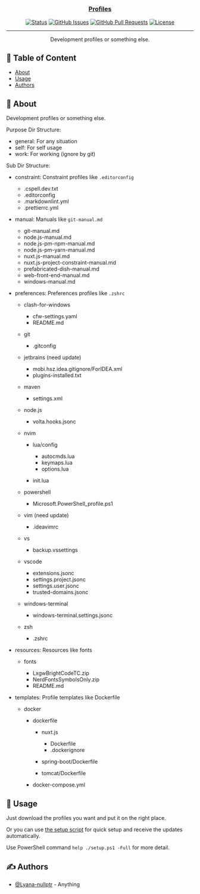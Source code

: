 <h1 align="center">
  <a href="https://github.com/Lyana-nullptr/profiles" rel="noopener">
</h1>

<h3 align="center">Profiles</h3>

<div align="center">

[![Status](https://img.shields.io/badge/status-active-success.svg)](.)
[![GitHub Issues](https://img.shields.io/github/issues/Lyana-nullptr/profiles.svg)](https://github.com/Lyana-nullptr/profiles/issues)
[![GitHub Pull Requests](https://img.shields.io/github/issues-pr/Lyana-nullptr/profiles.svg)](https://github.com/Lyana-nullptr/profiles/pulls)
[![License](https://img.shields.io/badge/license-MIT-blue.svg)](/LICENSE)

</div>

---

<p align="center"> Development profiles or something else.
    <br>
</p>

## 📝 Table of Content

- [About](#about)
- [Usage](#usage)
- [Authors](#authors)

## 🧐 About <a name="about"></a>

Development profiles or something else.

Purpose Dir Structure:

- general: For any situation
- self: For self usage
- work: For working (ignore by git)

Sub Dir Structure:

- constraint: Constraint profiles like `.editorconfig`

  - .cspell.dev.txt
  - .editorconfig
  - .markdownlint.yml
  - .prettierrc.yml

- manual: Manuals like `git-manual.md`

  - git-manual.md
  - node.js-manual.md
  - node.js-pm-npm-manual.md
  - node.js-pm-yarn-manual.md
  - nuxt.js-manual.md
  - nuxt.js-project-constraint-manual.md
  - prefabricated-dish-manual.md
  - web-front-end-manual.md
  - windows-manual.md

- preferences: Preferences profiles like `.zshrc`

  - clash-for-windows

    - cfw-settings.yaml
    - README.md

  - git

    - .gitconfig

  - jetbrains (need update)

    - mobi.hsz.idea.gitignore/ForIDEA.xml
    - plugins-installed.txt

  - maven

    - settings.xml

  - node.js

    - volta.hooks.jsonc

  - nvim

    - lua/config

      - autocmds.lua
      - keymaps.lua
      - options.lua

    - init.lua

  - powershell

    - Microsoft.PowerShell_profile.ps1

  - vim (need update)

    - .ideavimrc

  - vs

    - backup.vssettings

  - vscode

    - extensions.jsonc
    - settings.project.jsonc
    - settings.user.jsonc
    - trusted-domains.jsonc

  - windows-terminal

    - windows-terminal.settings.jsonc

  - zsh

    - .zshrc

- resources: Resources like fonts

  - fonts

    - LxgwBrightCodeTC.zip
    - NerdFontsSymbolsOnly.zip
    - README.md

- templates: Profile templates like Dockerfile

  - docker

    - dockerfile

      - nuxt.js

        - Dockerfile
        - .dockerignore

      - spring-boot/Dockerfile
      - tomcat/Dockerfile

    - docker-compose.yml

## 🎈 Usage <a name="usage"></a>

Just download the profiles you want and put it on the right place.

Or you can use [the setup script](setup.ps1) for quick setup and receive the updates automatically.

Use PowerShell command `help ./setup.ps1 -Full` for more detail.

## ✍️ Authors <a name="authors"></a>

- [@Lyana-nullptr](https://github.com/Lyana-nullptr) - Anything
